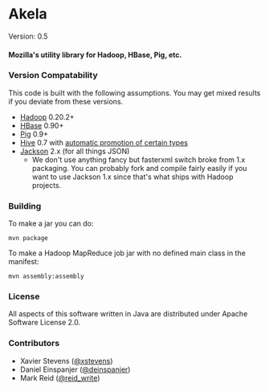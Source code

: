 # Akela #

Version: 0.5  

#### Mozilla's utility library for Hadoop, HBase, Pig, etc. ####

### Version Compatability ###
This code is built with the following assumptions.  You may get mixed results if you deviate from these versions.

* [Hadoop](http://hadoop.apache.org) 0.20.2+
* [HBase](http://hbase.apache.org) 0.90+
* [Pig](http://pig.apache.org) 0.9+
* [Hive](https://github.com/xstevens/hive) 0.7 with [automatic promotion of certain types](https://github.com/xstevens/hive/commit/566ca633546e5231cf5ea20d554c1f61784f39e4)
* [Jackson](https://github.com/FasterXML) 2.x (for all things JSON)
	* We don't use anything fancy but fasterxml switch broke from 1.x packaging. You can probably fork and compile fairly easily if you want to use Jackson 1.x since that's what ships with Hadoop projects.

### Building ###
To make a jar you can do:  

`mvn package`

To make a Hadoop MapReduce job jar with no defined main class in the manifest:  

`mvn assembly:assembly`


### License ###
All aspects of this software written in Java are distributed under Apache Software License 2.0.

### Contributors ###

* Xavier Stevens ([@xstevens](http://twitter.com/xstevens))
* Daniel Einspanjer ([@deinspanjer](http://twitter/deinspanjer))
* Mark Reid ([@reid_write](http://twitter.com/reid_write))